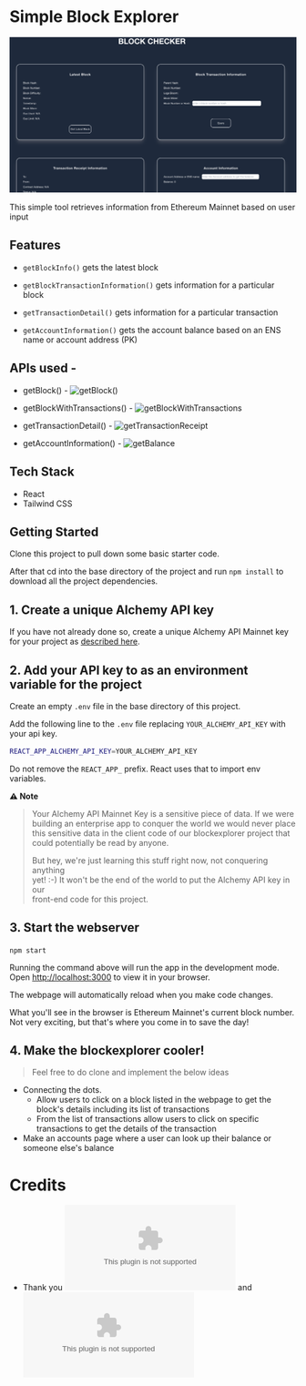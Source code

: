 # Simple Block Explorer

![alt text](image.png)

This simple tool retrieves information from Ethereum Mainnet based on user input

## Features

- `getBlockInfo()` gets the latest block

- `getBlockTransactionInformation()` gets information for a particular block

- `getTransactionDetail()` gets information for a particular transaction

- `getAccountInformation()` gets the account balance based on an ENS name or account address (PK)

## APIs used -

- getBlock() - ![getBlock()](https://docs.alchemy.com/reference/sdk-getblock)

- getBlockWithTransactions() - ![getBlockWithTransactions](https://docs.alchemy.com/reference/sdk-getblockwithtransactions)

- getTransactionDetail() - ![getTransactionReceipt](https://docs.alchemy.com/reference/sdk-gettransactionreceipt)

- getAccountInformation() - ![getBalance](https://docs.alchemy.com/reference/sdk-getbalance)

## Tech Stack

- React
- Tailwind CSS

## Getting Started

Clone this project to pull down some basic starter code.

After that cd into the base directory of the project and run `npm install` to download all the project dependencies.

## 1. Create a unique Alchemy API key

If you have not already done so, create a unique Alchemy API Mainnet key
for your project as [described here](https://docs.alchemy.com/reference/api-overview?a=eth-bootcamp).

## 2. Add your API key to as an environment variable for the project

Create an empty `.env` file in the base directory of this project.

Add the following line to the `.env` file replacing `YOUR_ALCHEMY_API_KEY` with your api key.

```sh
REACT_APP_ALCHEMY_API_KEY=YOUR_ALCHEMY_API_KEY
```

Do not remove the `REACT_APP_` prefix. React uses that to import env variables.

**⚠️ Note**

> Your Alchemy API Mainnet Key is a sensitive piece of data. If we were\
> building an enterprise app to conquer the world we would never place\
> this sensitive data in the client code of our blockexplorer project that\
> could potentially be read by anyone.
>
> But hey, we're just learning this stuff right now, not conquering anything\
> yet! :-) It won't be the end of the world to put the Alchemy API key in our\
> front-end code for this project.

## 3. Start the webserver

`npm start`

Running the command above will run the app in the development mode. Open [http://localhost:3000](http://localhost:3000) to view it in your browser.

The webpage will automatically reload when you make code changes.

What you'll see in the browser is Ethereum Mainnet's current block number. Not very exciting, but that's where you come in to save the day!

## 4. Make the blockexplorer cooler!

> Feel free to do clone and implement the below ideas

- Connecting the dots.
  - Allow users to click on a block listed in the webpage to get the block's details including its list of transactions
  - From the list of transactions allow users to click on specific transactions to get the details of the transaction
- Make an accounts page where a user can look up their balance or someone else's balance

# Credits

- Thank you ![Alchemy University](university.alchemy.com) and ![Tailwind CSS](tailwindcss.com)
